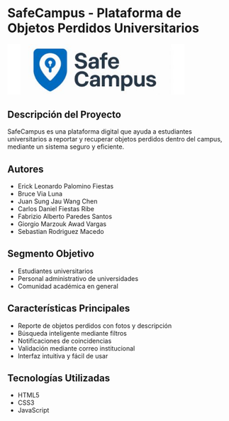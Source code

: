 # SafeCampus - Plataforma de Objetos Perdidos Universitarios

<img src="public/assets/images/logo.JPG" alt="logo-SafeCampus" width="400">

## Descripción del Proyecto
SafeCampus es una plataforma digital que ayuda a estudiantes universitarios a reportar y recuperar objetos perdidos dentro del campus, mediante un sistema seguro y eficiente.

## Autores
- Erick Leonardo Palomino Fiestas
- Bruce Via Luna
- Juan Sung Jau Wang Chen
- Carlos Daniel Fiestas Ribe
- Fabrizio Alberto Paredes Santos
- Giorgio Marzouk Awad Vargas
- Sebastian Rodriguez Macedo

## Segmento Objetivo
- Estudiantes universitarios
- Personal administrativo de universidades
- Comunidad académica en general

## Características Principales
- Reporte de objetos perdidos con fotos y descripción
- Búsqueda inteligente mediante filtros
- Notificaciones de coincidencias
- Validación mediante correo institucional
- Interfaz intuitiva y fácil de usar

## Tecnologías Utilizadas
- HTML5
- CSS3
- JavaScript